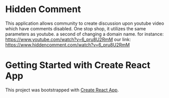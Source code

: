 # Hidden Comment
This application allows community to create discussion upon youtube video which have comments disabled.
One stop shop, it utilizes the same parameters as youtube.
a second of changing a domain name.
for instance: https://www.youtube.com/watch?v=6_pru8U2RmM
our link: https://www.hiddencomment.com/watch?v=6_pru8U2RmM



# Getting Started with Create React App

This project was bootstrapped with [Create React App](https://github.com/facebook/create-react-app).

